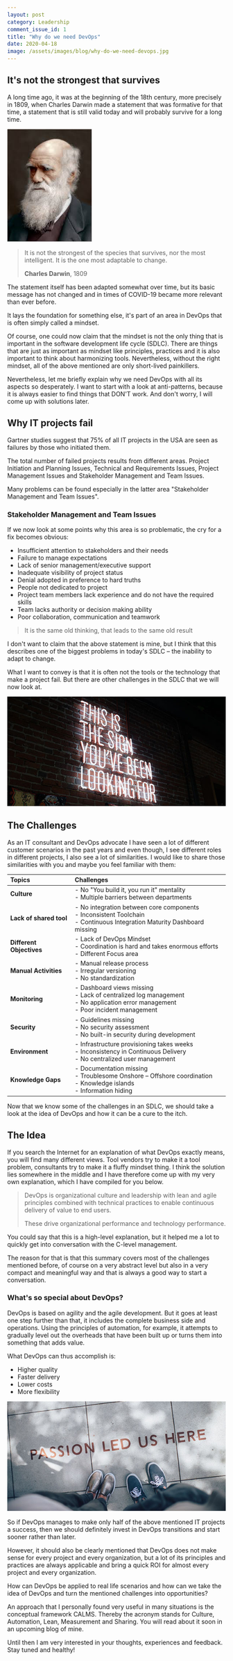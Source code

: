 ```yaml
---
layout: post
category: Leadership
comment_issue_id: 1
title: "Why do we need DevOps"
date: 2020-04-18
image: /assets/images/blog/why-do-we-need-devops.jpg
---
```


## It's not the strongest that survives

A long time ago, it was at the beginning of the 18th century, more precisely in 1809, when Charles Darwin made a statement that was formative for that time, a statement that is still valid today and will probably survive for a long time.

![Charles Darwin](/assets/images/blog/darwin.png)

> It is not the strongest of the species that survives, 
nor the most intelligent. It is the one most adaptable to change.
>
> **Charles Darwin**, 1809

The statement itself has been adapted somewhat over time, but its basic message has not changed and in times of COVID-19 became more relevant than ever before.

It lays the foundation for something else, it's part of an area in DevOps that is often simply called a mindset.

Of course, one could now claim that the mindset is not the only thing that is important in the software development life cycle (SDLC). There are things that are just as important as mindset like principles, practices and it is also important to think about harmonizing tools. Nevertheless, without the right mindset, all of the above mentioned are only short-lived painkillers.

Nevertheless, let me briefly explain why we need DevOps with all its aspects so desperately. I want to start with a look at anti-patterns, because it is always easier to find things that DON'T work. And don't worry, I will come up with solutions later. 

## Why IT projects fail

Gartner studies suggest that 75% of all IT projects in the USA are seen as failures by those who initiated them.

The total number of failed projects results from different areas. Project Initiation and Planning Issues, Technical and Requirements Issues, Project Management Issues and Stakeholder Management and Team Issues.

Many problems can be found especially in the latter area "Stakeholder Management and Team Issues".

### Stakeholder Management and Team Issues

If we now look at some points why this area is so problematic, the cry for a fix becomes obvious:

- Insufficient attention to stakeholders and their needs
- Failure to manage expectations
- Lack of senior management/executive support
- Inadequate visibility of project status
- Denial adopted in preference to hard truths
- People not dedicated to project
- Project team members lack experience and do not have the required skills
- Team lacks authority or decision making ability
- Poor collaboration, communication and teamwork

> It is the same old thinking, that leads to the same old result

I don't want to claim that the above statement is mine, but I think that this describes one of the biggest problems in today's SDLC – the inability to adapt to change.

What I want to convey is that it is often not the tools or the technology that make a project fail. But there are other challenges in the SDLC that we will now look at.

![You're not lost, you're here](/assets/images/blog/the-sign.jpg)


## The Challenges

As an IT consultant and DevOps advocate I have seen a lot of different customer scenarios in the past years and even though, I see different roles in different projects, I also see a lot of similarities. I would like to share those similarities with you and maybe you feel familiar with them:

| Topics                   | Challenges                                          |
|:-------------------------|:----------------------------------------------------|
| **Culture**              | - No "You build it, you run it" mentality<br />- Multiple barriers between departments |
| **Lack of shared tool**  | - No integration between core components<br />- Inconsistent Toolchain<br />- Continuous Integration Maturity Dashboard missing |
| **Different Objectives** | - Lack of DevOps Mindset<br />- Coordination is hard and takes enormous efforts<br />- Different Focus area |
| **Manual Activities**    | - Manual release process<br />- Irregular versioning<br />- No standardization |
| **Monitoring**           | - Dashboard views missing<br />- Lack of centralized log management<br />- No application error management<br />- Poor incident management |
| **Security**             | - Guidelines missing<br />- No security assessment<br />- No built-in security during development |
| **Environment**          | - Infrastructure provisioning takes weeks<br />- Inconsistency in Continuous Delivery<br />- No centralized user management |
| **Knowledge Gaps**       | - Documentation missing<br />- Troublesome Onshore – Offshore coordination<br />- Knowledge islands<br />- Information hiding |

Now that we know some of the challenges in an SDLC, we should take a look at the idea of DevOps and how it can be a cure to the itch.

## The Idea

If you search the Internet for an explanation of what DevOps exactly means, you will find many different views. Tool vendors try to make it a tool problem, consultants try to make it a fluffy mindset thing. I think the solution lies somewhere in the middle and I have therefore come up with my very own explanation, which I have compiled for you below.

> DevOps is organizational culture and leadership with lean and agile principles combined with technical practices to enable continuous delivery of value to end users.
>
> These drive organizational performance and technology performance.

You could say that this is a high-level explanation, but it helped me a lot to quickly get into conversation with the C-level management.

The reason for that is that this summary covers most of the challenges mentioned before, of course on a very abstract level but also in a very compact and meaningful way and that is always a good way to start a conversation. 

### What's so special about DevOps?

DevOps is based on agility and the agile development. But it goes at least one step further than that, it includes the complete business side and operations. Using the principles of automation, for example, it attempts to gradually level out the overheads that have been built up or turns them into something that adds value.

What DevOps can thus accomplish is:

- Higher quality
- Faster delivery
- Lower costs
- More flexibility

![Passion led us here](/assets/images/blog/passion-led-us-here.jpg)

So if DevOps manages to make only half of the above mentioned IT projects a success, then we should definitely invest in DevOps transitions and start sooner rather than later.

However, it should also be clearly mentioned that DevOps does not make sense for every project and every organization, but a lot of its principles and practices are always applicable and bring a quick ROI for almost every project and every organization.

How can DevOps be applied to real life scenarios and how can we take the idea of DevOps and turn the mentioned challenges into opportunities?

An approach that I personally found very useful in many situations is the conceptual framework CALMS. Thereby the acronym stands for Culture, Automation, Lean, Measurement and Sharing. You will read about it soon in an upcoming blog of mine.

Until then I am very interested in your thoughts, experiences and feedback. Stay tuned and healthy!